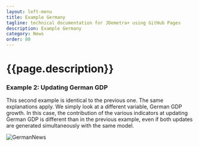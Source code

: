 ```yaml
---
layout: left-menu
title: Example Germany
tagline: technical documentation for JDemetra+ using GitHub Pages
description: Example Germany
category: News
order: 80
---
```

# {{page.description}}

### Example 2: Updating German GDP
This second example is identical to the previous one. The same explanations apply. We simply look at a different variable, German GDP growth. In this case, the contribution of the various indicators at updating German GDP is different than in the previous example, even if both updates are generated simultaneously with the same model.

![GermanNews](https://github.com/nbbrd/jdemetra-nowcasting/wiki/images/DEGDP_Update.gif)

